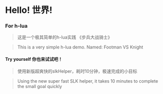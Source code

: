 # Hello! 世界!

### For h-lua 

> 这是一个极其简单的h-lua实践
> 《步兵大战骑士》

> This is a very simple h-lua demo.
> Named: Footman VS Knight

#### Try yourself 你也来试试吧！
> 使用新版超爽快的slkHelper，耗时10分钟，极速完成的小目标

> Using the new super fast SLK helper, it takes 10 minutes to complete the small goal quickly

